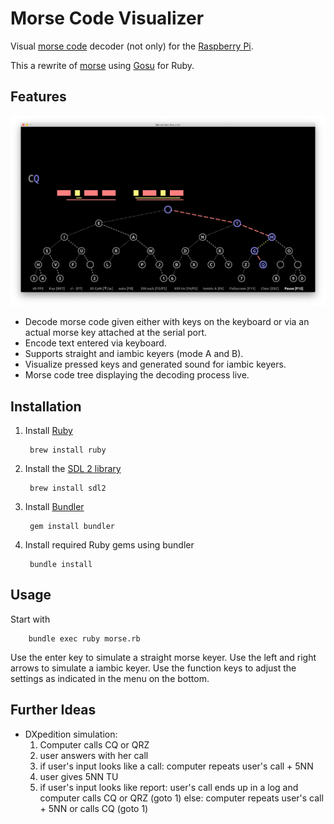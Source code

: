 # Morse Code Visualizer

Visual [morse code](https://en.wikipedia.org/wiki/Morse_code) decoder (not only) for the [Raspberry Pi](https://en.wikipedia.org/wiki/Raspberry_Pi).

This a rewrite of [morse](https://github.com/malteschmitz/morse) using [Gosu](https://www.libgosu.org/) for Ruby.

## Features

![Screenshot](gosu-morse.png)

* Decode morse code given either with keys on the keyboard or via an actual morse key attached at the serial port.
* Encode text entered via keyboard.
* Supports straight and iambic keyers (mode A and B).
* Visualize pressed keys and generated sound for iambic keyers.
* Morse code tree displaying the decoding process live.

## Installation

1. Install [Ruby](https://www.ruby-lang.org)

        brew install ruby
 
1. Install the [SDL 2 library](http://www.libsdl.org/)

        brew install sdl2
  
1. Install [Bundler](http://bundler.io/)

        gem install bundler
  
1. Install required Ruby gems using bundler

        bundle install

## Usage

Start with

        bundle exec ruby morse.rb

Use the enter key to simulate a straight morse keyer. Use the left and right arrows to simulate a iambic keyer. Use the function keys to adjust the settings as indicated in the menu on the bottom.

## Further Ideas

* DXpedition simulation:
  1. Computer calls CQ or QRZ
  2. user answers with her call
  3. if user's input looks like a call:
       computer repeats user's call + 5NN
  4. user gives 5NN TU
  5. if user's input looks like report:
       user's call ends up in a log and
       computer calls CQ or QRZ (goto 1)
     else:
       computer repeats user's call + 5NN or calls CQ (goto 1)
